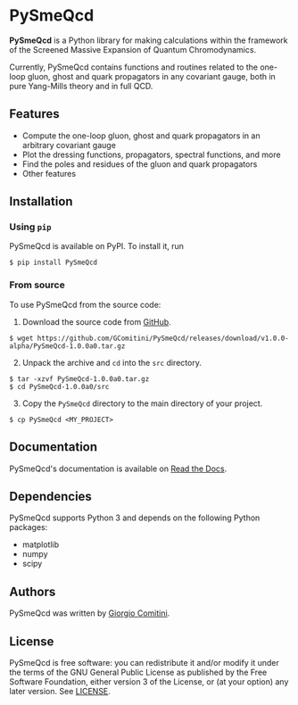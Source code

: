 # PySmeQcd

**PySmeQcd** is a Python library for making calculations within the framework of
the Screened Massive Expansion of Quantum Chromodynamics.

Currently, PySmeQcd contains functions and routines related to the one-loop gluon,
ghost and quark propagators in any covariant gauge, both in
pure Yang-Mills theory and in full QCD.

## Features

- Compute the one-loop gluon, ghost and quark propagators in an arbitrary covariant gauge
- Plot the dressing functions, propagators, spectral functions, and more
- Find the poles and residues of the gluon and quark propagators
- Other features

## Installation

### Using ```pip```

PySmeQcd is available on PyPI. To install it, run

```console
$ pip install PySmeQcd
```

### From source

To use PySmeQcd from the source code:

1. Download the source code from [GitHub](https://github.com/GComitini/PySmeQcd/releases/download/v1.0.0-alpha/PySmeQcd-1.0.0a0.tar.gz).
  ```console
  $ wget https://github.com/GComitini/PySmeQcd/releases/download/v1.0.0-alpha/PySmeQcd-1.0.0a0.tar.gz
  ```

2. Unpack the archive and `cd` into the `src` directory.
  ```console
  $ tar -xzvf PySmeQcd-1.0.0a0.tar.gz
  $ cd PySmeQcd-1.0.0a0/src
  ```

3. Copy the ```PySmeQcd``` directory to the main directory of your project.
  ```console
  $ cp PySmeQcd <MY_PROJECT>
  ```

## Documentation

PySmeQcd's documentation is available on [Read the Docs](https://pysmeqcd.readthedocs.com).

## Dependencies

PySmeQcd supports Python 3 and depends on the following Python packages:

- matplotlib
- numpy
- scipy

## Authors

PySmeQcd was written by [Giorgio Comitini](giorgio.comitini@dfa.unict.it).

## License

PySmeQcd is free software: you can redistribute it and/or modify it under the
terms of the GNU General Public License as published by the Free Software
Foundation, either version 3 of the License, or (at your option) any later
version. See [LICENSE](https://github.com/GComitini/PySmeQcd/blob/master/LICENSE).
